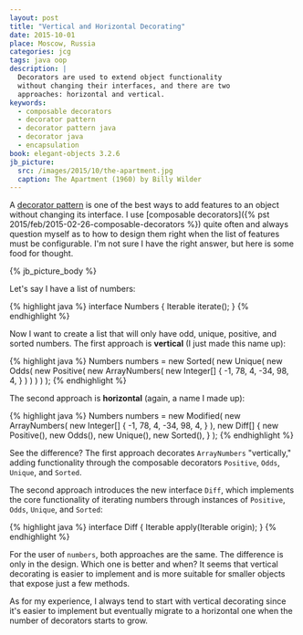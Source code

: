 ```yaml
---
layout: post
title: "Vertical and Horizontal Decorating"
date: 2015-10-01
place: Moscow, Russia
categories: jcg
tags: java oop
description: |
  Decorators are used to extend object functionality
  without changing their interfaces, and there are two
  approaches: horizontal and vertical.
keywords:
  - composable decorators
  - decorator pattern
  - decorator pattern java
  - decorator java
  - encapsulation
book: elegant-objects 3.2.6
jb_picture:
  src: /images/2015/10/the-apartment.jpg
  caption: The Apartment (1960) by Billy Wilder
---
```


A [decorator pattern](http://en.wikipedia.org/wiki/Decorator_pattern)
is one of the best ways to add features to an object
without changing its interface. I use
[composable decorators]({% pst 2015/feb/2015-02-26-composable-decorators %})
quite often and always question myself as to how to design them right
when the list of features must be configurable.
I'm not sure I have the right answer, but here is
some food for thought.

<!--more-->

{% jb_picture_body %}

Let's say I have a list of numbers:

{% highlight java %}
interface Numbers {
  Iterable<Integer> iterate();
}
{% endhighlight %}

Now I want to create a list that will only have odd, unique, positive, and sorted numbers.
The first approach is **vertical** (I just made this name up):

{% highlight java %}
Numbers numbers = new Sorted(
  new Unique(
    new Odds(
      new Positive(
        new ArrayNumbers(
          new Integer[] {
            -1, 78, 4, -34, 98, 4,
          }
        )
      )
    )
  )
);
{% endhighlight %}

The second approach is **horizontal** (again, a name I made up):

{% highlight java %}
Numbers numbers = new Modified(
  new ArrayNumbers(
    new Integer[] {
      -1, 78, 4, -34, 98, 4,
    }
  ),
  new Diff[] {
    new Positive(),
    new Odds(),
    new Unique(),
    new Sorted(),
  }
);
{% endhighlight %}

See the difference? The first approach decorates `ArrayNumbers` "vertically,"
adding functionality through the composable decorators `Positive`, `Odds`,
`Unique`, and `Sorted`.

The second approach introduces the new interface `Diff`, which implements
the core functionality of iterating numbers through instances of
`Positive`, `Odds`, `Unique`, and `Sorted`:

{% highlight java %}
interface Diff {
  Iterable<Integer> apply(Iterable<Integer> origin);
}
{% endhighlight %}

For the user of `numbers`, both approaches are the same. The difference is
only in the design. Which one is better and when? It seems that
vertical decorating is easier to implement and is more suitable for
smaller objects that expose just a few methods.

As for my experience, I always tend to start with vertical decorating since it's
easier to implement but eventually migrate to a horizontal one when the
number of decorators starts to grow.

